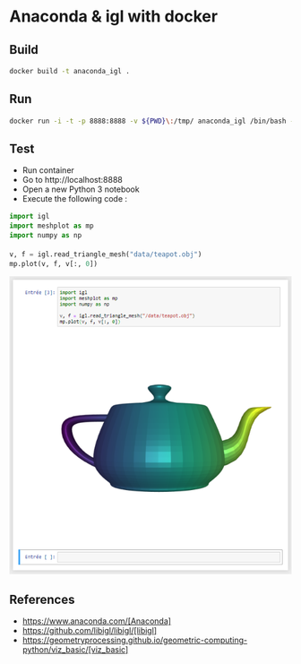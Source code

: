 # Anaconda & igl with docker

## Build

```sh
docker build -t anaconda_igl .
```

## Run

```sh
docker run -i -t -p 8888:8888 -v ${PWD}\:/tmp/ anaconda_igl /bin/bash -c "/opt/conda/bin/jupyter notebook --notebook-dir=/tmp/ --ip='0.0.0.0' --port=8888 --no-browser --allow-root --NotebookApp.token=toto"
```

## Test

- Run container
- Go to http://localhost:8888
- Open a new Python 3 notebook
- Execute the following code :
```python
import igl
import meshplot as mp
import numpy as np

v, f = igl.read_triangle_mesh("data/teapot.obj")
mp.plot(v, f, v[:, 0])
```

![teapot](teapot.png)

## References

- https://www.anaconda.com/[Anaconda]
- https://github.com/libigl/libigl/[libigl]
- https://geometryprocessing.github.io/geometric-computing-python/viz_basic/[viz_basic]
